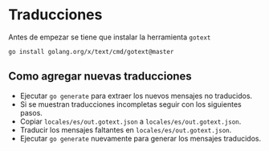 # Traducciones

Antes de empezar se tiene que instalar la herramienta `gotext`

```shell
go install golang.org/x/text/cmd/gotext@master
```

## Como agregar nuevas traducciones

* Ejecutar `go generate` para extraer los nuevos mensajes no traducidos.
* Si se muestran traducciones incompletas seguir con los siguientes pasos.
* Copiar `locales/es/out.gotext.json` a `locales/es/out.gotext.json`.
* Traducir los mensajes faltantes en `locales/es/out.gotext.json`.
* Ejecutar `go generate` nuevamente para generar los mensajes traducidos.
